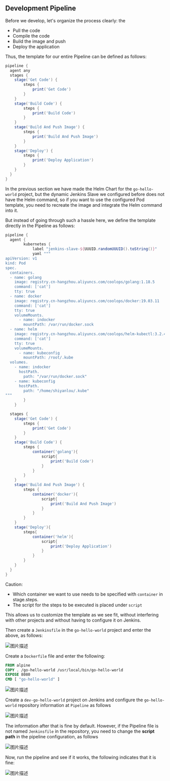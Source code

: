 ## Development Pipeline

Before we develop, let's organize the process clearly: the

- Pull the code
- Compile the code
- Build the image and push
- Deploy the application

Thus, the template for our entire Pipeline can be defined as follows:

```groovy
pipeline {
  agent any
  stages {
    stage('Get Code') {
        steps {
            print('Get Code')
        }
    }
    stage('Build Code') {
        steps {
            print('Build Code')
        }
    }
    stage('Build And Push Image') {
        steps {
            print('Build And Push Image')
        }
    }
    stage('Deploy') {
        steps {
            print('Deploy Application')
        }
    }
  }
}
```

In the previous section we have made the Helm Chart for the `go-hello-world` project, but the dynamic Jenkins Slave we configured before does not have the Helm command, so if you want to use the configured Pod template, you need to recreate the image and integrate the Helm command into it.

But instead of going through such a hassle here, we define the template directly in the Pipeline as follows:

```groovy
pipeline {
  agent {
        kubernetes {
            label "jenkins-slave-${UUUID.randomUUUID().toString()}"
            yaml """
apiVersion: v1
kind: Pod
spec.
  containers.
  - name: golang
    image: registry.cn-hangzhou.aliyuncs.com/coolops/golang:1.18.5
    command: ['cat']
    tty: true
  - name: docker
    image: registry.cn-hangzhou.aliyuncs.com/coolops/docker:19.03.11
    command: ['cat']
    tty: true
    volumeMounts.
      - name: indocker
        mountPath: /var/run/docker.sock
  - name: helm
    image: registry.cn-hangzhou.aliyuncs.com/coolops/helm-kubectl:3.2.4
    command: ['cat']
    tty: true
    volumeMounts.
      - name: kubeconfig
        mountPath: /root/.kube
  volumes.
    - name: indocker
      hostPath.
        path: "/var/run/docker.sock"
    - name: kubeconfig
      hostPath.
        path: "/home/shiyanlou/.kube"
"""
        }
    }

  stages {
    stage('Get Code') {
        steps {
            print('Get Code')
        }
    }
    stage('Build Code') {
        steps {
            container('golang'){
                script{
                    print('Build Code')
                }
            }
        }
    }
    stage('Build And Push Image') {
        steps {
            container('docker'){
                script{
                    print('Build And Push Image')
                }
            }
        }
    }
    stage('Deploy'){
        steps{
            container('helm'){
                script{
                    print('Deploy Application')
                }
            }
        }
    }
  }
}
```

Caution:

- Which container we want to use needs to be specified with `container` in stage.steps.
- The script for the steps to be executed is placed under `script`

This allows us to customize the template as we see fit, without interfering with other projects and without having to configure it on Jenkins.

Then create a `Jenkinsfile` in the `go-hello-world` project and enter the above, as follows:

![图片描述](assets/lab-automated-application-publishing-based-on-jenkins-1-0.png)

Create a `Dockerfile` file and enter the following:

```dockerfile
FROM alpine
COPY . /go-hello-world /usr/local/bin/go-hello-world
EXPOSE 8080
CMD [ "go-hello-world" ]
```

![图片描述](assets/lab-automated-application-publishing-based-on-jenkins-1-1.png)

Create a `dev-go-hello-world` project on Jenkins and configure the `go-hello-world` repository information at `Pipeline` as follows

![图片描述](assets/lab-automated-application-publishing-based-on-jenkins-1-2.png)

The information after that is fine by default. However, if the Pipeline file is not named `Jenkinsfile` in the repository, you need to change the **script path** in the pipeline configuration, as follows

![图片描述](assets/lab-automated-application-publishing-based-on-jenkins-1-3.png)

Now, run the pipeline and see if it works, the following indicates that it is fine:

![图片描述](assets/lab-automated-application-publishing-based-on-jenkins-1-4.png)
